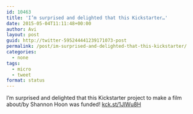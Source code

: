 ```yaml
---
id: 10463
title: 'I’m surprised and delighted that this Kickstarter…'
date: 2015-05-04T11:11:48+00:00
author: Avi
layout: post
guid: http://twitter-595244441239171073-post
permalink: /post/im-surprised-and-delighted-that-this-kickstarter/
categories:
  - none
tags:
  - micro
  - tweet
format: status
---
```

I’m surprised and delighted that this Kickstarter project to make a film about/by Shannon Hoon was funded! [kck.st/1JlWu8H](http://kck.st/1JlWu8H)